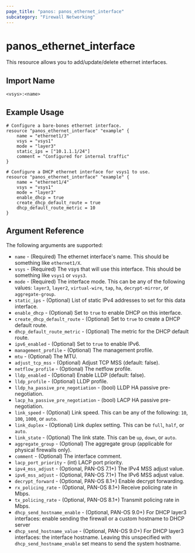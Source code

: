 ```yaml
---
page_title: "panos: panos_ethernet_interface"
subcategory: "Firewall Networking"
---
```


# panos_ethernet_interface

This resource allows you to add/update/delete ethernet interfaces.


## Import Name

```
<vsys>:<name>
```


## Example Usage

```hcl
# Configure a bare-bones ethernet interface.
resource "panos_ethernet_interface" "example" {
    name = "ethernet1/3"
    vsys = "vsys1"
    mode = "layer3"
    static_ips = ["10.1.1.1/24"]
    comment = "Configured for internal traffic"
}
```

```hcl
# Configure a DHCP ethernet interface for vsys1 to use.
resource "panos_ethernet_interface" "example" {
    name = "ethernet1/4"
    vsys = "vsys1"
    mode = "layer3"
    enable_dhcp = true
    create_dhcp_default_route = true
    dhcp_default_route_metric = 10
}
```

## Argument Reference

The following arguments are supported:

* `name` - (Required) The ethernet interface's name.  This should be something
  like `ethernet1/X`.
* `vsys` - (Required) The vsys that will use this interface.  This should be
  something like `vsys1` or `vsys3`.
* `mode` - (Required) The interface mode.  This can be any of the following
  values: `layer3`, `layer2`, `virtual-wire`, `tap`, `ha`, `decrypt-mirror`,
  or `aggregate-group`.
* `static_ips` - (Optional) List of static IPv4 addresses to set for this data
  interface.
* `enable_dhcp` - (Optional) Set to `true` to enable DHCP on this interface.
* `create_dhcp_default_route` - (Optional) Set to `true` to create a DHCP
  default route.
* `dhcp_default_route_metric` - (Optional) The metric for the DHCP default
  route.
* `ipv6_enabled` - (Optional) Set to `true` to enable IPv6.
* `management_profile` - (Optional) The management profile.
* `mtu` - (Optional) The MTU.
* `adjust_tcp_mss` - (Optional) Adjust TCP MSS (default: false).
* `netflow_profile` - (Optional) The netflow profile.
* `lldp_enabled` - (Optional) Enable LLDP (default: false).
* `lldp_profile` - (Optional) LLDP profile.
* `lldp_ha_passive_pre_negotiation` - (bool) LLDP HA passive pre-negotiation.
* `lacp_ha_passive_pre_negotiation` - (bool) LACP HA passive pre-negotiation.
* `link_speed` - (Optional) Link speed.  This can be any of the following:
  `10`, `100`, `1000`, or `auto`.
* `link_duplex` - (Optional) Link duplex setting.  This can be `full`, `half`,
  or `auto`.
* `link_state` - (Optional) The link state.  This can be `up`, `down`, or
  `auto`.
* `aggregate_group` - (Optional) The aggregate group (applicable for
  physical firewalls only).
* `comment` - (Optional) The interface comment.
* `lacp_port_priority` - (int) LACP port priority.
* `ipv4_mss_adjust` - (Optional, PAN-OS 7.1+) The IPv4 MSS adjust value.
* `ipv6_mss_adjust` - (Optional, PAN-OS 7.1+) The IPv6 MSS adjust value.
* `decrypt_forward` - (Optional, PAN-OS 8.1+) Enable decrypt forwarding.
* `rx_policing_rate` - (Optional, PAN-OS 8.1+) Receive policing rate in Mbps.
* `tx_policing_rate` - (Optional, PAN-OS 8.1+) Transmit policing rate in Mbps.
* `dhcp_send_hostname_enable` - (Optional, PAN-OS 9.0+) For DHCP layer3 interfaces:
  enable sending the firewall or a custom hostname to DHCP server
* `dhcp_send_hostname_value` - (Optional, PAN-OS 9.0+) For DHCP layer3 interfaces:
  the interface hostname.  Leaving this unspecified with `dhcp_send_hostname_enable`
  set means to send the system hostname.
